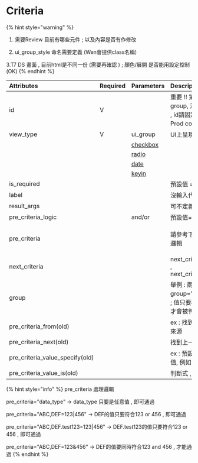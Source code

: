 # Criteria

{% hint style="warning" %}
1. 需要Review 目前有哪些元件 ; 以及內容是否有作修改

2. ui\_group\_style 命名需要定義 \(Wen會提供class名稱\)

3.T7 DS 畫面 , 目前html是不同一份 \(需要再確認 \)  ; 顏色/展開 是否能用設定控制 \(OK\)
{% endhint %}

<table>
  <thead>
    <tr>
      <th style="text-align:left">Attributes</th>
      <th style="text-align:left">Required</th>
      <th style="text-align:left">Parameters</th>
      <th style="text-align:left">Description</th>
    </tr>
  </thead>
  <tbody>
    <tr>
      <td style="text-align:left">id</td>
      <td style="text-align:left">V</td>
      <td style="text-align:left"></td>
      <td style="text-align:left">&#x91CD;&#x8981; !! &#x7B2C;&#x4E00;&#x7FA4;&#x64F7;&#x53D6;&#x65E5;&#x671F;&#x7684;radio
        group, &#x6C92;&#x6709;&#x4F7F;&#x7528;plugin_class&#x6642; , id&#x8ACB;&#x56FA;&#x5B9A;&#x53EB;
        : c_date_opt ; Prod code&#x8A8D;&#x5B57;&#x773C;&#x505A;&#x4E8B;&#x60C5;</td>
    </tr>
    <tr>
      <td style="text-align:left">view_type</td>
      <td style="text-align:left">V</td>
      <td style="text-align:left">ui_group</td>
      <td style="text-align:left">UI&#x4E0A;&#x5448;&#x73FE;&#x7684;&#x5206;&#x7FA4;</td>
    </tr>
    <tr>
      <td style="text-align:left"></td>
      <td style="text-align:left"></td>
      <td style="text-align:left"><a href="view_type-checkbox.md">checkbox</a>
      </td>
      <td style="text-align:left"></td>
    </tr>
    <tr>
      <td style="text-align:left"></td>
      <td style="text-align:left"></td>
      <td style="text-align:left"><a href="view_type-radio.md">radio</a>
      </td>
      <td style="text-align:left"></td>
    </tr>
    <tr>
      <td style="text-align:left"></td>
      <td style="text-align:left"></td>
      <td style="text-align:left"><a href="view_type-date.md">date</a>
      </td>
      <td style="text-align:left"></td>
    </tr>
    <tr>
      <td style="text-align:left"></td>
      <td style="text-align:left"></td>
      <td style="text-align:left"><a href="view_type-key_in/">keyin</a>
      </td>
      <td style="text-align:left"></td>
    </tr>
    <tr>
      <td style="text-align:left">is_required</td>
      <td style="text-align:left"></td>
      <td style="text-align:left"></td>
      <td style="text-align:left">&#x9810;&#x8A2D;&#x503C; = false</td>
    </tr>
    <tr>
      <td style="text-align:left">label</td>
      <td style="text-align:left"></td>
      <td style="text-align:left"></td>
      <td style="text-align:left">&#x6C92;&#x8F38;&#x5165;&#x4EE3;&#x8868;&#x5143;&#x4EF6;&#x524D;&#x4E0D;&#x986F;&#x793A;Label</td>
    </tr>
    <tr>
      <td style="text-align:left">result_args</td>
      <td style="text-align:left"></td>
      <td style="text-align:left"></td>
      <td style="text-align:left">&#x53EF;&#x4E0D;&#x5B9A;&#x7FA9; (&#x7CFB;&#x7D71;&#x81EA;&#x52D5;&#x7522;&#x751F;)</td>
    </tr>
    <tr>
      <td style="text-align:left">pre_criteria_logic</td>
      <td style="text-align:left"></td>
      <td style="text-align:left">and/or</td>
      <td style="text-align:left">&#x9810;&#x8A2D;&#x503C;=and</td>
    </tr>
    <tr>
      <td style="text-align:left">pre_criteria</td>
      <td style="text-align:left"></td>
      <td style="text-align:left"></td>
      <td style="text-align:left">
        <p>&#x8ACB;&#x53C3;&#x8003;&#x4E0B;&#x534A;&#x90E8; pre_criteria &#x8655;&#x7406;&#x908F;&#x8F2F;</p>
        <p></p>
      </td>
    </tr>
    <tr>
      <td style="text-align:left">next_criteria</td>
      <td style="text-align:left"></td>
      <td style="text-align:left"></td>
      <td style="text-align:left">next_criteria=&quot;tab_condition&quot; , next_criteria=&quot;#radio_result#&quot;</td>
    </tr>
    <tr>
      <td style="text-align:left">group</td>
      <td style="text-align:left"></td>
      <td style="text-align:left"></td>
      <td style="text-align:left">&#x8209;&#x4F8B; : &#x5169;&#x500B;criteria&#x90FD;&#x8A2D;&#x5B9A;group=&quot;1&quot;
        , &#x5C31;&#x6703;&#x88AB;&#x653E;&#x5728;&#x540C;&#x4E00;&#x884C; ; &#x503C;&#x53EA;&#x8981;&#x76F8;&#x540C;&#x5C31;&#x53EF;
        , &#x4F46;&#x8981;&#x9023;&#x7E8C;&#x7684;&#x624D;&#x6703;&#x88AB;&#x5224;&#x65B7;&#x6210;&#x540C;&#x4E00;&#x884C;</td>
    </tr>
    <tr>
      <td style="text-align:left">pre_criteria_from(old)</td>
      <td style="text-align:left"></td>
      <td style="text-align:left"></td>
      <td style="text-align:left">ex : &#x627E;&#x5230;&#x4E0A;&#x4E00;&#x5C64;&#x7684;pre_criteria&#x4F86;&#x6E90;</td>
    </tr>
    <tr>
      <td style="text-align:left">pre_criteria_next(old)</td>
      <td style="text-align:left"></td>
      <td style="text-align:left"></td>
      <td style="text-align:left">&#x627E;&#x5230;&#x4E0A;&#x4E00;&#x5C64;&#x7684;next_criteria</td>
    </tr>
    <tr>
      <td style="text-align:left">pre_criteria_value_specify(old)</td>
      <td style="text-align:left"></td>
      <td style="text-align:left"></td>
      <td style="text-align:left">ex : &#x9810;&#x8A2D;&#x62FF;result , &#x53EF;&#x6307;&#x5B9A;&#x5176;&#x4ED6;&#x503C;,
        &#x4F8B;&#x5982; : is_base_by</td>
    </tr>
    <tr>
      <td style="text-align:left">pre_criteria_value_is(old)</td>
      <td style="text-align:left"></td>
      <td style="text-align:left"></td>
      <td style="text-align:left">&#x5224;&#x65B7;&#x5F0F; , = &quot;ture&quot;</td>
    </tr>
  </tbody>
</table>

{% hint style="info" %}
pre\_criteria  處理邏輯

pre\_criteria="data\_type"   -&gt; data\_type 只要是任意值 , 即可通過

pre\_criteria="ABC,DEF=123\|456"    -&gt;  DEF的值只要符合123 or 456 , 即可通過



pre\_criteria="ABC,DEF.test123=123\|456"    -&gt;  DEF.test123的值只要符合123 or 456 , 即可通過

pre\_criteria="ABC,DEF=123&456"   -&gt; DEF的值要同時符合123 and 456 , 才能通過
{% endhint %}

